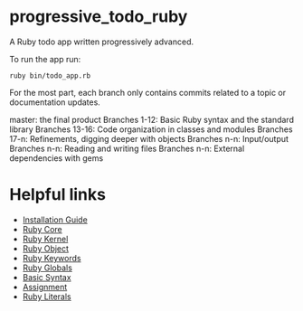 # progressive_todo_ruby
A Ruby todo app written progressively advanced.

To run the app run:
```
ruby bin/todo_app.rb
```

For the most part, each branch only contains commits related to a topic or
documentation updates.

master: the final product
Branches 1-12: Basic Ruby syntax and the standard library
Branches 13-16: Code organization in classes and modules
Branches 17-n: Refinements, digging deeper with objects
Branches n-n: Input/output
Branches n-n: Reading and writing files
Branches n-n: External dependencies with gems

# Helpful links
- [Installation Guide](https://www.ruby-lang.org/en/documentation/installation/)
- [Ruby Core](http://ruby-doc.org/core-2.2.0/)
- [Ruby Kernel](http://ruby-doc.org/core-2.2.0/Kernel.html)
- [Ruby Object](http://ruby-doc.org/core-2.2.0/Object.html)
- [Ruby Keywords](http://ruby-doc.org/core-2.2.0/doc/keywords_rdoc.html)
- [Ruby Globals](http://ruby-doc.org/core-2.2.0/doc/globals_rdoc.html)
- [Basic Syntax](http://ruby-doc.org/core-2.2.0/doc/syntax_rdoc.html)
- [Assignment](http://ruby-doc.org/core-2.2.0/doc/syntax/assignment_rdoc.html)
- [Ruby Literals](http://ruby-doc.org/core-2.2.0/doc/syntax/literals_rdoc.html)
